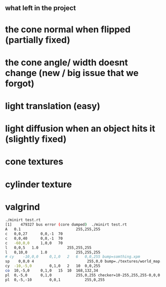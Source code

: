 ## what left in the project 

# the cone normal when flipped (partially fixed)
# the cone angle/ width doesnt change (new / big issue that we forgot)
# light translation (easy)
# light diffusion when an object hits it (slightly fixed)

# cone textures 
# cylinder texture 

# valgrind

```bash 
./minirt test.rt
[1]    479327 bus error (core dumped)  ./minirt test.rt
A 	0.1							255,255,255
c 	0,0,27		0,0,-1	70
c 	0,0,40		0,0,-1	70
c 	-60,0,0		1,0,0	70
l 	0,0,5	1.0				255,255,255
l 	0,10,0		1.0				255,255,255
# cy	-10,0,0		0,1,0	2	6	0,0,255 bump=somthing.xpm
sp    0,0,0 4                        255,0,0 bump=./textures/world_map.xpm
cy	-10,-5,0		0,1,0	2	10	0,0,255 
co	10,-5,0		0,1,0	15	10	168,132,34 
pl	0,-5,0		0,1,0			255,0,255 checker=10-255,255,255-0,0,0
pl	0,-5,-10		0,0,1			255,0,255 
```